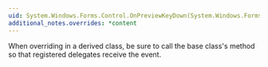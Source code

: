 ```yaml
---
uid: System.Windows.Forms.Control.OnPreviewKeyDown(System.Windows.Forms.PreviewKeyDownEventArgs)
additional_notes.overrides: *content
---
```


<p>When overriding <xref href="System.Windows.Forms.Control.OnPreviewKeyDown(System.Windows.Forms.PreviewKeyDownEventArgs)"></xref> in a derived class, be sure to call the base class's <xref href="System.Windows.Forms.Control.OnPreviewKeyDown(System.Windows.Forms.PreviewKeyDownEventArgs)"></xref> method so that registered delegates receive the event.</p>


